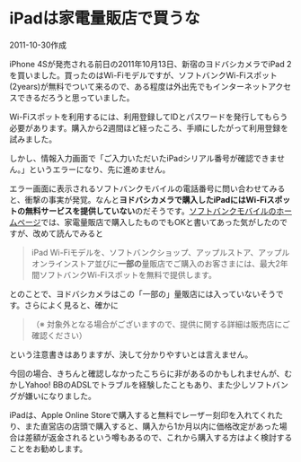 # iPadは家電量販店で買うな

2011-10-30作成

iPhone 4Sが発売される前日の2011年10月13日、新宿のヨドバシカメラでiPad 2を買いました。買ったのはWi-Fiモデルですが、ソフトバンクWi-Fiスポット(2years)が無料でついて来るので、ある程度は外出先でもインターネットアクセスできるだろうと思っていました。

Wi-Fiスポットを利用するには、利用登録してIDとパスワードを発行してもらう必要があります。購入から2週間ほど経ったころ、手順にしたがって利用登録を試みました。

しかし、情報入力画面で「ご入力いただいたiPadシリアル番号が確認できません。」というエラーになり、先に進めません。

エラー画面に表示されるソフトバンクモバイルの電話番号に問い合わせてみると、衝撃の事実が発覚。なんと**ヨドバシカメラで購入したiPadにはWi-Fiスポットの無料サービスを提供していない**のだそうです。[ソフトバンクモバイルのホームページ](http://mb.softbank.jp/mb/ipad/service/wi-fi/)では、家電量販店で購入したものでもOKと書いてあった気がしたのですが、改めて読んでみると

> iPad Wi-Fiモデルを、ソフトバンクショップ、アップルストア、アップルオンラインストア並びに**一部の**量販店でご購入のお客さまには、最大2年間ソフトバンクWi-Fiスポットを無料で提供します。

とのことで、ヨドバシカメラはこの「一部の」量販店には入っていないそうです。さらによく見ると、確かに

> （※ 対象外となる場合がございますので、提供に関する詳細は販売店にご確認ください）

という注意書きはありますが、決して分かりやすいとは言えません。

今回の場合、きちんと確認しなかったこちらに非があるのかもしれませんが、むかしYahoo! BBのADSLでトラブルを経験したこともあり、また少しソフトバングが嫌いになりました。

iPadは、Apple Online Storeで購入すると無料でレーザー刻印を入れてくれたり、また直営店の店頭で購入すると、購入から1か月以内に価格改定があった場合は差額が返金されるという噂もあるので、これから購入する方はよく検討することをお勧めします。
